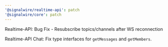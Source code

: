 ```yaml
---
'@signalwire/realtime-api': patch
'@signalwire/core': patch
---
```


Realtime-API: Bug Fix - Resubscribe topics/channels after WS reconnection

Realtime-API Chat: Fix type interfaces for `getMessages` and `getMembers`.
